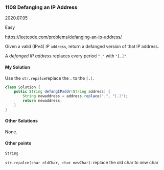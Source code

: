### 1108 Defanging an IP Address

2020.07.05

Easy

https://leetcode.com/problems/defanging-an-ip-address/

Given a valid (IPv4) IP `address`, return a defanged version of that IP address.

A *defanged IP address* replaces every period `"."` with `"[.]"`.

#### My Solution

Use the `str.repalce`replace the `.` to the `[.]`.

```java
class Solution {
    public String defangIPaddr(String address) {
        String newaddress = address.replace(".", "[.]");
        return newaddress;
    }
}
```

#### Other Solutions

None.

#### Other points

`String`

`str.repalce(char oldChar, char newChar)`: replace the old char to new char



